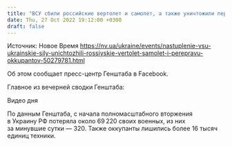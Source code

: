 ```yaml
---
title: "ВСУ сбили российские вертолет и самолет, а также уничтожили переправу оккупантов — Генштаб"
date: Thu, 27 Oct 2022 19:12:00 +0300
draft: false
---
```

Источник: Новое Время https://nv.ua/ukraine/events/nastuplenie-vsu-ukrainskie-sily-unichtozhili-rossiyskie-vertolet-samolet-i-perepravu-okkupantov-50279781.html


Об этом сообщает пресс-центр Генштаба в Facebook.

Главное из вечерней сводки Генштаба: 

 Видео дня   

По данным Генштаба, с начала полномасштабного вторжения в Украину РФ потеряла около 69 220 своих военных, из них за минувшие сутки — 320. Также оккупанты лишились более 16 тысяч единиц техники.

